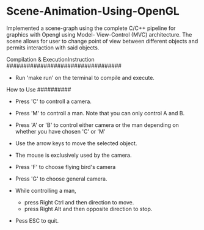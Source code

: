 # Scene-Animation-Using-OpenGL
Implemented a scene-graph using the complete C/C++ pipeline for graphics with Opengl using Model- View-Control (MVC) architecture. The scene allows for user to change point of view between different objects and permits interaction with said objects.


Compilation & ExecutionInstruction
##################################

* Run 'make run' on the terminal to compile and execute.

How to Use
##########

* Press 'C' to controll a camera.
* Press 'M' to controll a man. Note that you can only control A and B.
* Press 'A' or 'B' to control either camera or the man depending on whether you have chosen 'C' or 'M'

* Use the arrow keys to move the selected object.
* The mouse is exclusively used by the camera.
* Press 'F' to choose flying bird's camera
* Press 'G' to choose general camera.
* While controlling a man,
    - press Right Ctrl and then direction to move.
    - press Right Alt and then opposite direction to stop.

* Pess ESC to quit.
